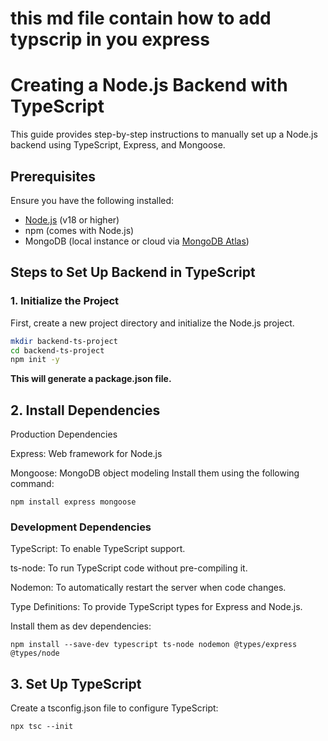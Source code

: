 # this md file contain how to add typscrip in you express

# Creating a Node.js Backend with TypeScript

This guide provides step-by-step instructions to manually set up a Node.js backend using TypeScript, Express, and Mongoose.

## Prerequisites

Ensure you have the following installed:

- [Node.js](https://nodejs.org/) (v18 or higher)
- npm (comes with Node.js)
- MongoDB (local instance or cloud via [MongoDB Atlas](https://www.mongodb.com/cloud/atlas))

## Steps to Set Up Backend in TypeScript

### 1. Initialize the Project

First, create a new project directory and initialize the Node.js project.

```bash
mkdir backend-ts-project
cd backend-ts-project
npm init -y
```

**This will generate a package.json file.**

## 2. Install Dependencies

Production Dependencies

Express: Web framework for Node.js

Mongoose: MongoDB object modeling
Install them using the following command:

```
npm install express mongoose
```

### Development Dependencies

TypeScript: To enable TypeScript support.

ts-node: To run TypeScript code without pre-compiling it.

Nodemon: To automatically restart the server when code changes.

Type Definitions: To provide
TypeScript types for Express and Node.js.

Install them as dev dependencies:

```
npm install --save-dev typescript ts-node nodemon @types/express @types/node
```

## 3. Set Up TypeScript

Create a tsconfig.json file to configure TypeScript:

```
npx tsc --init
```
